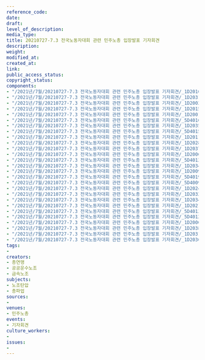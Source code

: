 ```yaml
---
reference_code: 
date: 
draft: 
level_of_description: 
media_type: 
title: 20210727-7.3 전국노동자대회 관련 민주노총 입장발표 기자회견
description: 
weight: 
modified_at: 
created_at: 
link: 
public_access_status: 
copyright_status: 
components:
- "/2021년/7월/20210727-7.3 전국노동자대회 관련 민주노총 입장발표 기자회견/_1D20164.jpg"
- "/2021년/7월/20210727-7.3 전국노동자대회 관련 민주노총 입장발표 기자회견/_1D20312.jpg"
- "/2021년/7월/20210727-7.3 전국노동자대회 관련 민주노총 입장발표 기자회견/_1D20024.jpg"
- "/2021년/7월/20210727-7.3 전국노동자대회 관련 민주노총 입장발표 기자회견/_1D20155.jpg"
- "/2021년/7월/20210727-7.3 전국노동자대회 관련 민주노총 입장발표 기자회견/_1D20017.jpg"
- "/2021년/7월/20210727-7.3 전국노동자대회 관련 민주노총 입장발표 기자회견/_5D40169.jpg"
- "/2021년/7월/20210727-7.3 전국노동자대회 관련 민주노총 입장발표 기자회견/_1D20357.jpg"
- "/2021년/7월/20210727-7.3 전국노동자대회 관련 민주노총 입장발표 기자회견/_5D40152.jpg"
- "/2021년/7월/20210727-7.3 전국노동자대회 관련 민주노총 입장발표 기자회견/_1D20110.jpg"
- "/2021년/7월/20210727-7.3 전국노동자대회 관련 민주노총 입장발표 기자회견/_1D20282.jpg"
- "/2021년/7월/20210727-7.3 전국노동자대회 관련 민주노총 입장발표 기자회견/_1D20374.jpg"
- "/2021년/7월/20210727-7.3 전국노동자대회 관련 민주노총 입장발표 기자회견/_1D20069.jpg"
- "/2021년/7월/20210727-7.3 전국노동자대회 관련 민주노총 입장발표 기자회견/_5D40123.jpg"
- "/2021년/7월/20210727-7.3 전국노동자대회 관련 민주노총 입장발표 기자회견/_1D20343.jpg"
- "/2021년/7월/20210727-7.3 전국노동자대회 관련 민주노총 입장발표 기자회견/_1D20092.jpg"
- "/2021년/7월/20210727-7.3 전국노동자대회 관련 민주노총 입장발표 기자회견/_5D40190.jpg"
- "/2021년/7월/20210727-7.3 전국노동자대회 관련 민주노총 입장발표 기자회견/_5D40097.jpg"
- "/2021년/7월/20210727-7.3 전국노동자대회 관련 민주노총 입장발표 기자회견/_1D20244.jpg"
- "/2021년/7월/20210727-7.3 전국노동자대회 관련 민주노총 입장발표 기자회견/_1D20329.jpg"
- "/2021년/7월/20210727-7.3 전국노동자대회 관련 민주노총 입장발표 기자회견/_1D20349.jpg"
- "/2021년/7월/20210727-7.3 전국노동자대회 관련 민주노총 입장발표 기자회견/_1D20217.jpg"
- "/2021년/7월/20210727-7.3 전국노동자대회 관련 민주노총 입장발표 기자회견/_5D40137.jpg"
- "/2021년/7월/20210727-7.3 전국노동자대회 관련 민주노총 입장발표 기자회견/_5D40129.jpg"
- "/2021년/7월/20210727-7.3 전국노동자대회 관련 민주노총 입장발표 기자회견/_1D20005.jpg"
- "/2021년/7월/20210727-7.3 전국노동자대회 관련 민주노총 입장발표 기자회견/_1D20386.jpg"
- "/2021년/7월/20210727-7.3 전국노동자대회 관련 민주노총 입장발표 기자회견/_1D20319.jpg"
- "/2021년/7월/20210727-7.3 전국노동자대회 관련 민주노총 입장발표 기자회견/_1D20362.jpg"
tags:
- 
creators:
- 총연맹
- 공공운수노조
- 금속노조
subjects:
- 노조탄압
- 총파업
sources:
- 
venues:
- 민주노총
events:
- 기자회견
culture_workers:
- 
issues:
- 
---
```

